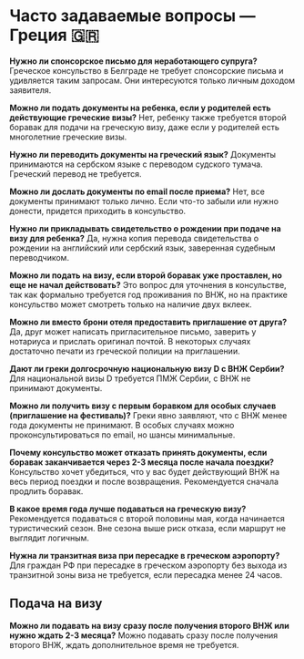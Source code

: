 # Часто задаваемые вопросы — Греция 🇬🇷
**Нужно ли спонсорское письмо для неработающего супруга?**
Греческое консульство в Белграде не требует спонсорские письма и удивляется таким запросам. Они интересуются только личным доходом заявителя.

**Можно ли подать документы на ребенка, если у родителей есть действующие греческие визы?**
Нет, ребенку также требуется второй боравак для подачи на греческую визу, даже если у родителей есть многолетние греческие визы.

**Нужно ли переводить документы на греческий язык?**
Документы принимаются на сербском языке с переводом судского тумача. Греческий перевод не требуется.

**Можно ли дослать документы по email после приема?**
Нет, все документы принимают только лично. Если что-то забыли или нужно донести, придется приходить в консульство.

**Нужно ли прикладывать свидетельство о рождении при подаче на визу для ребенка?**
Да, нужна копия перевода свидетельства о рождении на английский или сербский язык, заверенная судебным переводчиком.

**Можно ли подать на визу, если второй боравак уже проставлен, но еще не начал действовать?**
Это вопрос для уточнения в консульстве, так как формально требуется год проживания по ВНЖ, но на практике консульство может смотреть только на наличие двух вклеек.

**Можно ли вместо брони отеля предоставить приглашение от друга?**
Да, друг может написать пригласительное письмо, заверить у нотариуса и прислать оригинал почтой. В некоторых случаях достаточно печати из греческой полиции на приглашении.

**Дают ли греки долгосрочную национальную визу D с ВНЖ Сербии?**
Для национальной визы D требуется ПМЖ Сербии, с ВНЖ не принимают документы.

**Можно ли получить визу с первым боравком для особых случаев (приглашение на фестиваль)?**
Греки явно заявляют, что с ВНЖ менее года документы не принимают. В особых случаях можно проконсультироваться по email, но шансы минимальные.

**Почему консульство может отказать принять документы, если боравак заканчивается через 2-3 месяца после начала поездки?**
Консульство хочет убедиться, что у вас будет действующий ВНЖ на весь период поездки и после возвращения. Рекомендуется сначала продлить боравак.

**В какое время года лучше подаваться на греческую визу?**
Рекомендуется подаваться с второй половины мая, когда начинается туристический сезон. Вне сезона выше риск отказа, если маршрут не выглядит логичным.

**Нужна ли транзитная виза при пересадке в греческом аэропорту?**
Для граждан РФ при пересадке в греческом аэропорту без выхода из транзитной зоны виза не требуется, если пересадка менее 24 часов.

## Подача на визу

**Можно ли подавать на визу сразу после получения второго ВНЖ или нужно ждать 2-3 месяца?**
Можно подавать сразу после получения второго ВНЖ, ждать дополнительное время не требуется.

